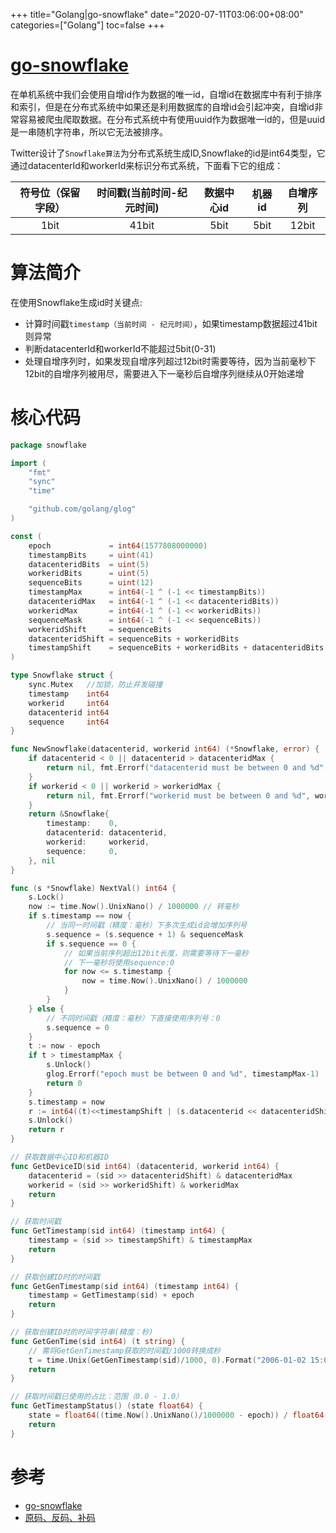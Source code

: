 +++
title="Golang|go-snowflake"
date="2020-07-11T03:06:00+08:00"
categories=["Golang"]
toc=false
+++

[go-snowflake](https://github.com/GUAIK-ORG/go-snowflake)
=========================================================

在单机系统中我们会使用自增id作为数据的唯一id，自增id在数据库中有利于排序和索引，但是在分布式系统中如果还是利用数据库的自增id会引起冲突，自增id非常容易被爬虫爬取数据。在分布式系统中有使用uuid作为数据唯一id的，但是uuid是一串随机字符串，所以它无法被排序。

Twitter设计了`Snowflake算法`为分布式系统生成ID,Snowflake的id是int64类型，它通过datacenterId和workerId来标识分布式系统，下面看下它的组成：

| 符号位（保留字段） | 时间戳(当前时间-纪元时间) | 数据中心id | 机器id | 自增序列 |
|:------------------:|:-------------------------:|:----------:|:------:|:--------:|
|        1bit        |           41bit           |    5bit    |  5bit  |  12bit   |

算法简介
========

在使用Snowflake生成id时关键点:

-	计算时间戳`timestamp（当前时间 - 纪元时间）`，如果timestamp数据超过41bit则异常
-	判断datacenterId和workerId不能超过5bit(0-31)
-	处理自增序列时，如果发现自增序列超过12bit时需要等待，因为当前毫秒下12bit的自增序列被用尽，需要进入下一毫秒后自增序列继续从0开始递增

核心代码
========

```go
package snowflake

import (
	"fmt"
	"sync"
	"time"

	"github.com/golang/glog"
)

const (
	epoch             = int64(1577808000000)                           // 设置起始时间(时间戳/毫秒)：2020-01-01 00:00:00，有效期69年
	timestampBits     = uint(41)                                       // 时间戳占用位数
	datacenteridBits  = uint(5)                                        // 数据中心id所占位数
	workeridBits      = uint(5)                                        // 机器id所占位数
	sequenceBits      = uint(12)                                       // 序列所占的位数
	timestampMax      = int64(-1 ^ (-1 << timestampBits))              // 时间戳最大值    -1的二进制表示是64位全是1
	datacenteridMax   = int64(-1 ^ (-1 << datacenteridBits))           // 支持的最大数据中心id数量
	workeridMax       = int64(-1 ^ (-1 << workeridBits))               // 支持的最大机器id数量
	sequenceMask      = int64(-1 ^ (-1 << sequenceBits))               // 支持的最大序列id数量
	workeridShift     = sequenceBits                                   // 机器id左移位数
	datacenteridShift = sequenceBits + workeridBits                    // 数据中心id左移位数
	timestampShift    = sequenceBits + workeridBits + datacenteridBits // 时间戳左移位数
)

type Snowflake struct {
	sync.Mutex   //加锁，防止并发碰撞
	timestamp    int64
	workerid     int64
	datacenterid int64
	sequence     int64
}

func NewSnowflake(datacenterid, workerid int64) (*Snowflake, error) {
	if datacenterid < 0 || datacenterid > datacenteridMax {
		return nil, fmt.Errorf("datacenterid must be between 0 and %d", datacenteridMax-1)
	}
	if workerid < 0 || workerid > workeridMax {
		return nil, fmt.Errorf("workerid must be between 0 and %d", workeridMax-1)
	}
	return &Snowflake{
		timestamp:    0,
		datacenterid: datacenterid,
		workerid:     workerid,
		sequence:     0,
	}, nil
}

func (s *Snowflake) NextVal() int64 {
	s.Lock()
	now := time.Now().UnixNano() / 1000000 // 转毫秒
	if s.timestamp == now {
		// 当同一时间戳（精度：毫秒）下多次生成id会增加序列号
		s.sequence = (s.sequence + 1) & sequenceMask
		if s.sequence == 0 {
			// 如果当前序列超出12bit长度，则需要等待下一毫秒
			// 下一毫秒将使用sequence:0
			for now <= s.timestamp {
				now = time.Now().UnixNano() / 1000000
			}
		}
	} else {
		// 不同时间戳（精度：毫秒）下直接使用序列号：0
		s.sequence = 0
	}
	t := now - epoch
	if t > timestampMax {
		s.Unlock()
		glog.Errorf("epoch must be between 0 and %d", timestampMax-1)
		return 0
	}
	s.timestamp = now
	r := int64((t)<<timestampShift | (s.datacenterid << datacenteridShift) | (s.workerid << workeridShift) | (s.sequence))
	s.Unlock()
	return r
}

// 获取数据中心ID和机器ID
func GetDeviceID(sid int64) (datacenterid, workerid int64) {
	datacenterid = (sid >> datacenteridShift) & datacenteridMax
	workerid = (sid >> workeridShift) & workeridMax
	return
}

// 获取时间戳
func GetTimestamp(sid int64) (timestamp int64) {
	timestamp = (sid >> timestampShift) & timestampMax
	return
}

// 获取创建ID时的时间戳
func GetGenTimestamp(sid int64) (timestamp int64) {
	timestamp = GetTimestamp(sid) + epoch
	return
}

// 获取创建ID时的时间字符串(精度：秒)
func GetGenTime(sid int64) (t string) {
	// 需将GetGenTimestamp获取的时间戳/1000转换成秒
	t = time.Unix(GetGenTimestamp(sid)/1000, 0).Format("2006-01-02 15:04:05")
	return
}

// 获取时间戳已使用的占比：范围（0.0 - 1.0）
func GetTimestampStatus() (state float64) {
	state = float64((time.Now().UnixNano()/1000000 - epoch)) / float64(timestampMax)
	return
}
```

参考
====

-	[go-snowflake](https://github.com/GUAIK-ORG/go-snowflake)
-	[原码、反码、补码](https://www.cnblogs.com/zhangziqiu/archive/2011/03/30/ComputerCode.html)

